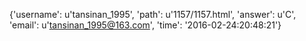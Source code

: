 {'username': u'tansinan_1995', 'path': u'1157/1157.html', 'answer': u'C', 'email': u'tansinan_1995@163.com', 'time': '2016-02-24:20:48:21'}